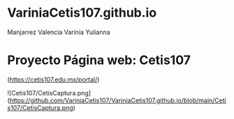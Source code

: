 # VariniaCetis107.github.io
Manjarrez Valencia Varinia Yulianna

# Proyecto Página web: Cetis107

(https://cetis107.edu.mx/portal/)

![Cetis107/CetisCaptura.png]
(https://github.com/VariniaCetis107/VariniaCetis107.github.io/blob/main/Cetis107/CetisCaptura.png)

